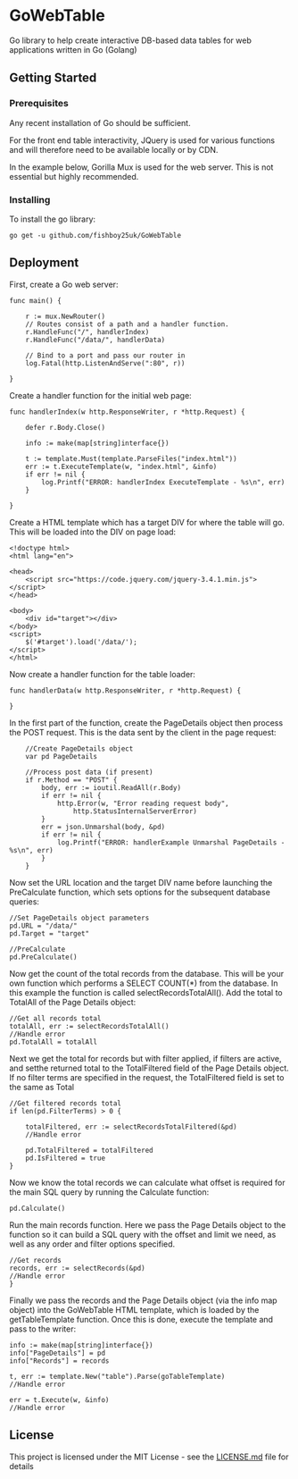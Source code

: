 # GoWebTable

Go library to help create interactive DB-based data tables for web applications written in Go (Golang)

## Getting Started

### Prerequisites

Any recent installation of Go should be sufficient.

For the front end table interactivity, JQuery is used for various functions and will therefore need to be available locally or by CDN.

In the example below, Gorilla Mux is used for the web server. This is not essential but highly recommended.

### Installing

To install the go library:

```
go get -u github.com/fishboy25uk/GoWebTable
```

## Deployment
First, create a Go web server:
```
func main() {

	r := mux.NewRouter()
	// Routes consist of a path and a handler function.
	r.HandleFunc("/", handlerIndex)
	r.HandleFunc("/data/", handlerData)

	// Bind to a port and pass our router in
	log.Fatal(http.ListenAndServe(":80", r))

}
```
Create a handler function for the initial web page:
```
func handlerIndex(w http.ResponseWriter, r *http.Request) {

	defer r.Body.Close()

	info := make(map[string]interface{})

	t := template.Must(template.ParseFiles("index.html"))
	err := t.ExecuteTemplate(w, "index.html", &info)
	if err != nil {
		log.Printf("ERROR: handlerIndex ExecuteTemplate - %s\n", err)
	}

}
```
Create a HTML template which has a target DIV for where the table will go. This will be loaded into the DIV on page load:
```
<!doctype html>
<html lang="en">

<head>
    <script src="https://code.jquery.com/jquery-3.4.1.min.js"></script>
</head>

<body>
    <div id="target"></div>
</body>
<script>
    $('#target').load('/data/');
</script>
</html>
```
Now create a handler function for the table loader:

```
func handlerData(w http.ResponseWriter, r *http.Request) {

}
```

In the first part of the function, create the PageDetails object then process the POST request. This is the data sent by the client in the page request:
```
	//Create PageDetails object
	var pd PageDetails

	//Process post data (if present)
	if r.Method == "POST" {
		body, err := ioutil.ReadAll(r.Body)
		if err != nil {
			http.Error(w, "Error reading request body",
				http.StatusInternalServerError)
		}
		err = json.Unmarshal(body, &pd)
		if err != nil {
			log.Printf("ERROR: handlerExample Unmarshal PageDetails - %s\n", err)
		}
	}
```
Now set the URL location and the target DIV name before launching the PreCalculate function, which sets options for the subsequent database queries:
```
//Set PageDetails object parameters
pd.URL = "/data/"
pd.Target = "target"

//PreCalculate
pd.PreCalculate()
```
Now get the count of the total records from the database. This will be your own function which performs a SELECT COUNT(\*) from the database. In this example the function is called selectRecordsTotalAll(). Add the total to TotalAll of the Page Details object:
```
//Get all records total
totalAll, err := selectRecordsTotalAll()
//Handle error
pd.TotalAll = totalAll
```
Next we get the total for records but with filter applied, if filters are active, and setthe returned total to the TotalFiltered field of the Page Details object. If no filter terms are specified in the request, the TotalFiltered field is set to the same as Total
```
//Get filtered records total
if len(pd.FilterTerms) > 0 {

	totalFiltered, err := selectRecordsTotalFiltered(&pd)
	//Handle error

	pd.TotalFiltered = totalFiltered
	pd.IsFiltered = true
}
```

Now we know the total records we can calculate what offset is required for the main SQL query by running the Calculate function:
```
pd.Calculate()
```
Run the main records function. Here we pass the Page Details object to the function so it can build a SQL query with the offset and limit we need, as well as any order and filter options specified.
```
//Get records
records, err := selectRecords(&pd)
//Handle error
}
```
Finally we pass the records and the Page Details object (via the info map object) into the GoWebTable HTML template, which is loaded by the getTableTemplate function. Once this is done, execute the template and pass to the writer:
```
info := make(map[string]interface{})
info["PageDetails"] = pd
info["Records"] = records

t, err := template.New("table").Parse(goTableTemplate)
//Handle error

err = t.Execute(w, &info)
//Handle error
```	

## License

This project is licensed under the MIT License - see the [LICENSE.md](LICENSE.md) file for details
